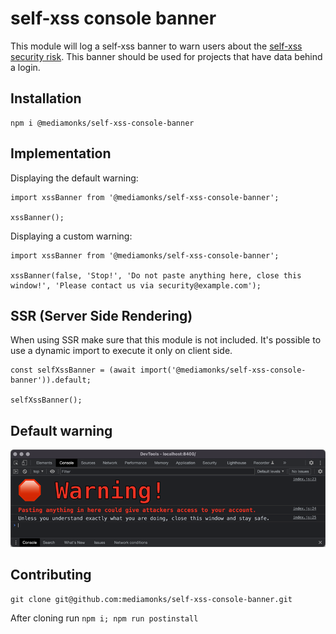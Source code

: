 # self-xss console banner

This module will log a self-xss banner to warn users about the [self-xss security risk](https://en.wikipedia.org/wiki/Self-XSS).
This banner should be used for projects that have data behind a login.

## Installation
```
npm i @mediamonks/self-xss-console-banner
```

## Implementation
Displaying the default warning:

```
import xssBanner from '@mediamonks/self-xss-console-banner';

xssBanner();
```

Displaying a custom warning:
```
import xssBanner from '@mediamonks/self-xss-console-banner';

xssBanner(false, 'Stop!', 'Do not paste anything here, close this window!', 'Please contact us via security@example.com');
```

## SSR (Server Side Rendering)
When using SSR make sure that this module is not included. It's possible to use a dynamic import to execute it only
on client side.

```
const selfXssBanner = (await import('@mediamonks/self-xss-console-banner')).default;

selfXssBanner();
```

## Default warning
![default warning](./self-xss-console-banner.webp?raw=true "Self-xss warning example")

## Contributing

```
git clone git@github.com:mediamonks/self-xss-console-banner.git
```

After cloning run `npm i; npm run postinstall`
